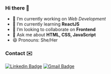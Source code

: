 ### Hi there 👋

- 🔭 I’m currently working on *Web Development*
- 🌱 I’m currently learning **ReactJS**
- 👯 I’m looking to collaborate on **Frontend**
- 💬 Ask me about **HTML, CSS, JavaScript**
- 😄 Pronouns: She/Her

### Contact ✉️

[![Linkedin Badge](https://img.shields.io/badge/-nehachaudhary-blue?style=flat&logo=Linkedin&logoColor=white&link=https://www.linkedin.com/in/neha-chaudhary-a8b4b519b/)](https://www.linkedin.com/in/neha-chaudhary-a8b4b519b/) 
[![Gmail Badge](https://img.shields.io/badge/-GMail-c14438?style=flat&logo=Gmail&logoColor=white&link=mailto:nehach2513@gmail.com)](mailto:nehach2513@gmail.com)
